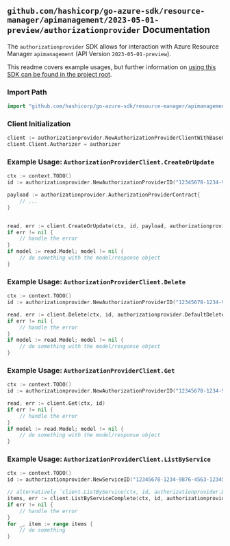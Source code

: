 
## `github.com/hashicorp/go-azure-sdk/resource-manager/apimanagement/2023-05-01-preview/authorizationprovider` Documentation

The `authorizationprovider` SDK allows for interaction with Azure Resource Manager `apimanagement` (API Version `2023-05-01-preview`).

This readme covers example usages, but further information on [using this SDK can be found in the project root](https://github.com/hashicorp/go-azure-sdk/tree/main/docs).

### Import Path

```go
import "github.com/hashicorp/go-azure-sdk/resource-manager/apimanagement/2023-05-01-preview/authorizationprovider"
```


### Client Initialization

```go
client := authorizationprovider.NewAuthorizationProviderClientWithBaseURI("https://management.azure.com")
client.Client.Authorizer = authorizer
```


### Example Usage: `AuthorizationProviderClient.CreateOrUpdate`

```go
ctx := context.TODO()
id := authorizationprovider.NewAuthorizationProviderID("12345678-1234-9876-4563-123456789012", "example-resource-group", "serviceValue", "authorizationProviderIdValue")

payload := authorizationprovider.AuthorizationProviderContract{
	// ...
}


read, err := client.CreateOrUpdate(ctx, id, payload, authorizationprovider.DefaultCreateOrUpdateOperationOptions())
if err != nil {
	// handle the error
}
if model := read.Model; model != nil {
	// do something with the model/response object
}
```


### Example Usage: `AuthorizationProviderClient.Delete`

```go
ctx := context.TODO()
id := authorizationprovider.NewAuthorizationProviderID("12345678-1234-9876-4563-123456789012", "example-resource-group", "serviceValue", "authorizationProviderIdValue")

read, err := client.Delete(ctx, id, authorizationprovider.DefaultDeleteOperationOptions())
if err != nil {
	// handle the error
}
if model := read.Model; model != nil {
	// do something with the model/response object
}
```


### Example Usage: `AuthorizationProviderClient.Get`

```go
ctx := context.TODO()
id := authorizationprovider.NewAuthorizationProviderID("12345678-1234-9876-4563-123456789012", "example-resource-group", "serviceValue", "authorizationProviderIdValue")

read, err := client.Get(ctx, id)
if err != nil {
	// handle the error
}
if model := read.Model; model != nil {
	// do something with the model/response object
}
```


### Example Usage: `AuthorizationProviderClient.ListByService`

```go
ctx := context.TODO()
id := authorizationprovider.NewServiceID("12345678-1234-9876-4563-123456789012", "example-resource-group", "serviceValue")

// alternatively `client.ListByService(ctx, id, authorizationprovider.DefaultListByServiceOperationOptions())` can be used to do batched pagination
items, err := client.ListByServiceComplete(ctx, id, authorizationprovider.DefaultListByServiceOperationOptions())
if err != nil {
	// handle the error
}
for _, item := range items {
	// do something
}
```

